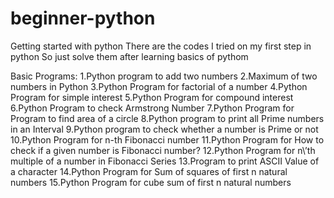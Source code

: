 # beginner-python
Getting started with python
There are the codes I tried on my first step in python 
So just solve them after learning basics of pythom


Basic Programs:
1.Python program to add two numbers
2.Maximum of two numbers in Python
3.Python Program for factorial of a number
4.Python Program for simple interest
5.Python Program for compound interest
6.Python Program to check Armstrong Number
7.Python Program for Program to find area of a circle
8.Python program to print all Prime numbers in an Interval
9.Python program to check whether a number is Prime or not
10.Python Program for n-th Fibonacci number
11.Python Program for How to check if a given number is Fibonacci number?
12.Python Program for n\’th multiple of a number in Fibonacci Series
13.Program to print ASCII Value of a character
14.Python Program for Sum of squares of first n natural numbers
15.Python Program for cube sum of first n natural numbers
